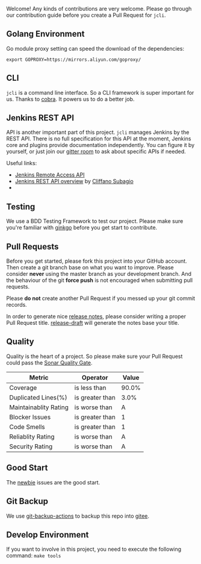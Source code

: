 Welcome! Any kinds of contributions are very welcome. Please go through our contribution
guide before you create a Pull Request for `jcli`.

## Golang Environment

Go module proxy setting can speed the download of the dependencies:

`export GOPROXY=https://mirrors.aliyun.com/goproxy/`

## CLI

`jcli` is a command line interface. So a CLI framework is super important for us. Thanks to 
[cobra](https://github.com/spf13/cobra). It powers us to do a better job.

## Jenkins REST API

API is another important part of this project. `jcli` manages Jenkins by the REST API.
There is no full specification for this API at the moment, Jenkins core and plugins provide documentation independently.
You can figure it by yourself, or just join our
[gitter room](https://gitter.im/jenkinsci/jenkins-cli) to ask about specific APIs if needed.

Useful links:

* [Jenkins Remote Access API](https://wiki.jenkins.io/display/JENKINS/Remote+access+API)
* [Jenkins REST API overview](https://www.youtube.com/watch?v=D93t1jElt4Q) by [Cliffano Subagio](https://github.com/cliffano)
* 

## Testing

We use a BDD Testing Framework to test our project. Please make sure you're familiar
with [ginkgo](https://github.com/onsi/ginkgo) before you get start to contribute.

## Pull Requests

Before you get started, please fork this project into your GitHub account. Then
create a git branch base on what you want to improve. Please consider **never** using
the master branch as your development branch. And the behaviour of the git **force push** is not
encouraged when submitting pull requests.

Please **do not** create another Pull Request if you messed up your git commit records.

In order to generate nice [release notes](https://github.com/jenkins-zh/jenkins-cli/releases),
please consider writing a proper Pull Request title.
[release-draft](https://github.com/toolmantim/release-drafter) will generate the notes base your title.

## Quality

Quality is the heart of a project. So please make sure your Pull Request could pass the
[Sonar Quality Gate](https://sonarcloud.io/dashboard?id=jenkins-zh_jenkins-cli).

|Metric|Operator|Value|
|---|---|---|
|Coverage|is less than|90.0%|
|Duplicated Lines(%)|is greater than|3.0%|
|Maintainablity Rating|is worse than|A|
|Blocker Issues|is greater than|1|
|Code Smells|is greater than|1|
|Reliablity Rating|is worse than|A|
|Security Rating|is worse than|A|

## Good Start

The [newbie](https://github.com/jenkins-zh/jenkins-cli/issues?q=is%3Aissue+is%3Aopen+label%3Anewbie) issues
are the good start.

## Git Backup

We use [git-backup-actions](https://github.com/jenkins-zh/git-backup-actions/) to backup this repo into 
[gitee](https://gitee.com/jenkins-zh/jenkins-cli).

## Develop Environment

If you want to involve in this project, you need to execute the following command: `make tools`